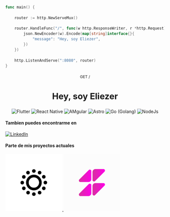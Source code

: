 

```go

func main() {

  	router := http.NewServeMux()

	router.HandleFunc("/", func(w http.ResponseWriter, r *http.Request) {
		json.NewEncoder(w).Encode(map[string]interface{}{
			"message": "Hey, soy Eliezer",
		})
	})

	http.ListenAndServe(":8080", router)
}

```


<div align="center" style="width: 100%; text-align: center; font-size: 18px;  margin-top: 20px; margin-bottom: 20px">
<p style="font-size: 12px; margin: 0;text-align: center"> GET / </p>
<h2 style="text-align: center">Hey, soy Eliezer</h2>
</div>

<div align="center" style="display:flex; gap: .25rem; justify-content: center; flex-wrap: wrap; margin-block: 1rem">

<img src="https://img.shields.io/badge/Flutter-%2302569B.svg?style=for-the-badge&logo=Flutter&logoColor=white" alt="Flutter" />

<img src="https://img.shields.io/badge/react_native-%2320232a.svg?style=for-the-badge&logo=react&logoColor=%2361DAFB" alt="React Native" />    

<img src="https://img.shields.io/badge/angular-%23DD0031.svg?style=for-the-badge&logo=angular&logoColor=white" alt="AMgular" />
    
<img src="https://img.shields.io/badge/astro-%232C2052.svg?style=for-the-badge&logo=astro&logoColor=white" alt="Astro" />

<img src="https://img.shields.io/badge/go-%2300ADD8.svg?style=for-the-badge&logo=go&logoColor=white" alt="Go (Golang)" />                

<img src="https://img.shields.io/badge/node.js-6DA55F?style=for-the-badge&logo=node.js&logoColor=white" alt="NodeJs" />
</div>

<!-- ![Lenguajes Top](https://github-readme-stats.vercel.app/api/top-langs?username=ttmday&layout=compact&theme=dark)
 -->

#### Tambien puedes encontrarme en
[![LinkedIn](https://img.shields.io/badge/linkedin-%230077B5.svg?style=for-the-badge&logo=linkedin&logoColor=white)](https://www.linkedin.com/in/ttmday)

#### Parte de mis proyectos actuales
<a title="Gogh Creative Page" target="_blank" href="https://gogh.flippoapp.com">
<img src="./gogh.jpg" alt="Gogh Creative"
width="180px"
height="auto"
/>
</a>
<a title="Shurupitos App" target="_blank" href="https://play.google.com/store/apps/details?id=com.gogh.shurupitos">
<img src="./icn-shurupitos-app1.png" alt="Shurupitos"
width="180px"
height="auto"
/>
</a>